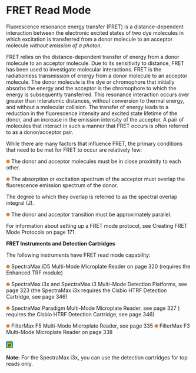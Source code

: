 # FRET Read Mode

Fluorescence resonance energy transfer (FRET) is a distance-dependent interaction between the electronic excited states of two dye molecules in which excitation is transferred from a donor molecule to an acceptor molecule _without emission of a photon_.

FRET relies on the distance-dependent transfer of energy from a donor molecule to an acceptor molecule. Due to its sensitivity to distance, FRET has been used to investigate molecular interactions. FRET is the radiationless transmission of energy from a donor molecule to an acceptor molecule. The donor molecule is the dye or chromophore that initially absorbs the energy and the acceptor is the chromophore to which the energy is subsequently transferred. This resonance interaction occurs over greater than interatomic distances, without conversion to thermal energy, and without a molecular collision. The transfer of energy leads to a reduction in the fluorescence intensity and excited state lifetime of the donor, and an increase in the emission intensity of the acceptor. A pair of molecules that interact in such a manner that FRET occurs is often referred to as a donor/acceptor pair.

While there are many factors that influence FRET, the primary conditions that need to be met for FRET to occur are relatively few:

![](<../../../.gitbook/assets/0 (11) (1).png>) The donor and acceptor molecules must be in close proximity to each other.

![](<../../../.gitbook/assets/1 (12) (1).png>) The absorption or excitation spectrum of the acceptor must overlap the fluorescence emission spectrum of the donor.

The degree to which they overlap is referred to as the spectral overlap integral (J).

![](<../../../.gitbook/assets/2 (14) (1).png>) The donor and acceptor transition must be approximately parallel.

For information about setting up a FRET mode protocol, see Creating FRET Mode Protocols on page 171.

**FRET Instruments and Detection Cartridges**

The following instruments have FRET read mode capability:

![](<../../../.gitbook/assets/3 (15) (1).png>) SpectraMax iD5 Multi-Mode Microplate Reader on page 320 (requires the Enhanced TRF module)

![](<../../../.gitbook/assets/4 (13) (1).png>) SpectraMax i3x and SpectraMax i3 Multi-Mode Detection Platforms, see page 323 (the SpectraMax i3x requires the Cisbio HTRF Detection Cartridge, see page 346)

![](<../../../.gitbook/assets/5 (14) (1).png>) SpectraMax Paradigm Multi-Mode Microplate Reader, see page 327 ) requires the Cisbio HTRF Detection Cartridge, see page 346)

![](<../../../.gitbook/assets/6 (14).png>) FilterMax F5 Multi-Mode Microplate Reader, see page 335 ![](<../../../.gitbook/assets/7 (14).png>) FilterMax F3 Multi-Mode Microplate Reader on page 338

![](<../../../.gitbook/assets/8 (13).png>)

**Note:** For the SpectraMax i3x, you can use the detection cartridges for top reads only.
